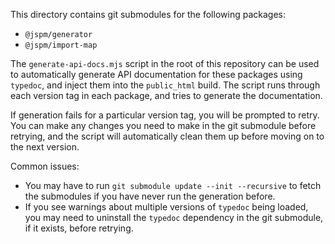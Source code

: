 This directory contains git submodules for the following packages:
* `@jspm/generator`
* `@jspm/import-map`

The `generate-api-docs.mjs` script in the root of this repository can be used to
automatically generate API documentation for these packages using `typedoc`, and
inject them into the `public_html` build. The script runs through each version
tag in each package, and tries to generate the documentation.

If generation fails for a particular version tag, you will be prompted to
retry. You can make any changes you need to make in the git submodule before
retrying, and the script will automatically clean them up before moving on to
the next version.

Common issues:
* You may have to run `git submodule update --init --recursive` to fetch the
submodules if you have never run the generation before.
* If you see warnings about multiple versions of `typedoc` being loaded, you
  may need to uninstall the `typedoc` dependency in the git submodule, if it
  exists, before retrying.
